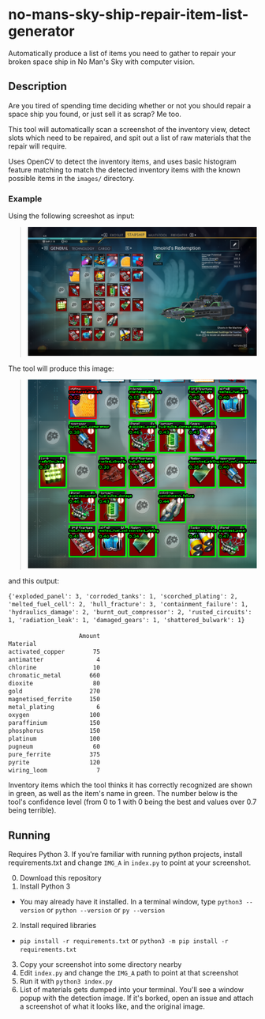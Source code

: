 # no-mans-sky-ship-repair-item-list-generator

Automatically produce a list of items you need to gather to repair your broken space ship in No Man's Sky with computer vision.

## Description

Are you tired of spending time deciding whether or not you should repair a space ship you found, or just sell it as scrap? Me too.

This tool will automatically scan a screenshot of the inventory view, detect slots which need to be repaired, and spit out a list of raw materials that the repair will require.

Uses OpenCV to detect the inventory items, and uses basic histogram feature matching to match the detected inventory items with the known possible items in the `images/` directory.

### Example

Using the following screeshot as input:

> ![](screenies/a_768p.png)

The tool will produce this image:

> ![](doc/screenie1.png)

and this output:

```
{'exploded_panel': 3, 'corroded_tanks': 1, 'scorched_plating': 2, 'melted_fuel_cell': 2, 'hull_fracture': 3, 'containment_failure': 1, 'hydraulics_damage': 2, 'burnt_out_compressor': 2, 'rusted_circuits': 1, 'radiation_leak': 1, 'damaged_gears': 1, 'shattered_bulwark': 1}

                    Amount
Material
activated_copper        75
antimatter               4
chlorine                10
chromatic_metal        660
dioxite                 80
gold                   270
magnetised_ferrite     150
metal_plating            6
oxygen                 100
paraffinium            150
phosphorus             150
platinum               100
pugneum                 60
pure_ferrite           375
pyrite                 120
wiring_loom              7
```

Inventory items which the tool thinks it has correctly recognized are shown in green, as well as the item's name in green. The number below is the tool's confidence level (from 0 to 1 with 0 being the best and values over 0.7 being terrible).

## Running

Requires Python 3. If you're familiar with running python projects, install requirements.txt and change `IMG_A` in `index.py` to point at your screenshot.

0. Download this repository
1. Install Python 3
  - You may already have it installed. In a terminal window, type `python3 --version` or `python --version` or `py --version`
2. Install required libraries
  - `pip install -r requirements.txt` or `python3 -m pip install -r requirements.txt`
3. Copy your screenshot into some directory nearby
4. Edit `index.py` and change the `IMG_A` path to point at that screenshot
5. Run it with `python3 index.py`
6. List of materials gets dumped into your terminal. You'll see a window popup with the detection image. If it's borked, open an issue and attach a screenshot of what it looks like, and the original image.
